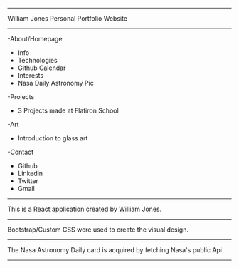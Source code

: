 --------------------------------------------------

William Jones Personal Portfolio Website

--------------------------------------------------
-About/Homepage
  - Info
  - Technologies
  - Github Calendar
  - Interests
  - Nasa Daily Astronomy Pic
  
-Projects
  - 3 Projects made at Flatiron School
  
-Art
  - Introduction to glass art
  
-Contact
  - Github
  - Linkedin
  - Twitter
  - Gmail
  
--------------------------------------------------

This is a React application created by William Jones.

--------------------------------------------------------

 Bootstrap/Custom CSS were used to create the visual design.
 
---------------------------------------------------

The Nasa Astronomy Daily card is acquired by fetching Nasa's public Api.


--------------------------------------------------
